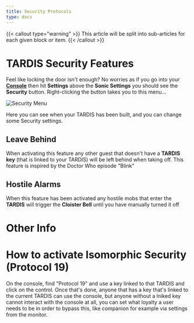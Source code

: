 ```yaml
---
title: Security Protocols
type: docs
---
```


{{< callout type="warning" >}}
  This article will be split into sub-articles for each given block or item.
{{< /callout >}}

# TARDIS Security Features
Feel like locking the door isn't enough? No worries as if you go into your [**Console**](../../blocks/console) then hit **Settings** above the **Sonic Settings** you should see the **Security** button. Right-clicking the button takes you to this menu...

![Security Menu](images/security/securitymenu.png)

Here you can see when your TARDIS has been built, and you can change some Security settings.

## Leave Behind
When activating this feature any other guest that doesn't have a **TARDIS key** (that is linked to your TARDIS) will be left behind  when taking off. This feature is inspired by the Doctor Who episode "Blink"

## Hostile Alarms
When this feature has been activated any hostile mobs that enter the **TARDIS** will trigger the **Cloister Bell** until you have manually turned it off

# Other Info
# How to activate Isomorphic Security (Protocol 19)
On the console, find "Protocol 19" and use a key linked to that TARDIS and click on the control. Once that's done, anyone that has a key that's linked to the current TARDIS can use the console, but anyone without a lniked key cannot interact with the console at all, you can set what loyalty a user needs to be in order to bypass this, like companion for example via settings from the monitor.
